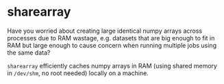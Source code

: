 # sharearray
Have you worried about creating large identical numpy arrays across processes due to RAM wastage, e.g. datasets that are big enough to fit in RAM but large enough to cause concern when running multiple jobs using the same data?

`sharearray` efficiently caches numpy arrays in RAM (using shared memory in `/dev/shm`, no root needed) locally on a machine.

